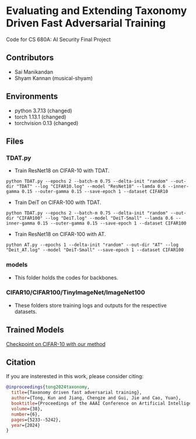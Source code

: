 # Evaluating and Extending Taxonomy Driven Fast Adversarial Training

Code for CS 680A: AI Security Final Project

## Contributors
- Sai Manikandan
- Shyam Kannan (musical-shyam)

## Environments

- python 3.7.13 (changed)
- torch 1.13.1 (changed)
- torchvision 0.13 (changed)

## Files

### TDAT.py

- Train ResNet18 on CIFAR-10 with TDAT.

`python TDAT.py --epochs 2 --batch-m 0.75 --delta-init "random" --out-dir "TDAT" --log "CIFAR10.log" --model "ResNet18" --lamda 0.6 --inner-gamma 0.15 --outer-gamma 0.15 --save-epoch 1 --dataset CIFAR10`

- Train DeiT on CIFAR-100 with TDAT.

`python TDAT.py --epochs 2 --batch-m 0.75 --delta-init "random" --out-dir "CIFAR100" --log "DeiT.log" --model "DeiT-Small" --lamda 0.6 --inner-gamma 0.15 --outer-gamma 0.15 --save-epoch 1 --dataset CIFAR100`

- Train ResNet18 on CIFAR-100 with AT.

`python AT.py --epochs 1 --delta-init "random" --out-dir "AT" --log "Deit_AT.log" --model "DeiT-Small" --save-epoch 1 --dataset CIFAR100`

### models

- This folder holds the codes for backbones.

### CIFAR10/CIFAR100/TinyImageNet/ImageNet100

- These folders store training logs and outputs for the respective datasets.

## Trained Models
[Checkpoint on CIFAR-10 with our method](https://drive.google.com/file/d/1fPYwjz2V9wibfdWlopip0tfK4IB0KS9o/view?usp=drive_link)

## Citation
If you are insterested in this work, please consider citing:

```bibtex
@inproceedings{tong2024taxonomy,
  title={Taxonomy driven fast adversarial training},
  author={Tong, Kun and Jiang, Chengze and Gui, Jie and Cao, Yuan},
  booktitle={Proceedings of the AAAI Conference on Artificial Intelligence},
  volume={38},
  number={6},
  pages={5233--5242},
  year={2024}
}

